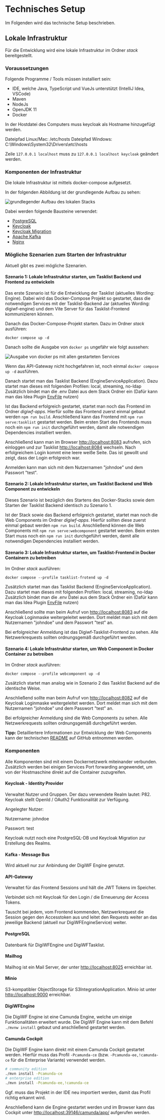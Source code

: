 # Technisches Setup

Im Folgenden wird das technische Setup beschrieben.

## Lokale Infrastruktur

Für die Entwicklung wird eine lokale Infrastruktur im Ordner _stack_ bereitgestellt.

### Voraussetzungen

Folgende Programme / Tools müssen installiert sein:

* IDE, welche Java, TypeScript und VueJs unterstützt (IntelliJ Idea, VSCode)
* Maven
* NodeJs
* OpenJDK 11
* Docker

In der Hostdatei des Computers muss keycloak als Hostname hinzugefügt werden.

Dateipfad Linux/Mac: /etc/hosts
Dateipfad Windows: C:\Windows\System32\Drivers\etc\hosts

Zeile `127.0.0.1 localhost` muss zu `127.0.0.1 localhost keycloak` geändert werden.

### Komponenten der Infrastruktur

Die lokale Infrastruktur ist mittels docker-compose aufgesetzt.

In der folgenden Abbildung ist der grundlegende Aufbau zu sehen:

![grundlegender Aufbau des lokalen Stacks](~@source/images/platform/guides/technical-setup/docker-setup.png)

Dabei werden folgende Bausteine verwendet:

* [PostgreSQL](https://www.postgresql.org/)
* [Keycloak](https://www.keycloak.org/)
* [Keycloak Migration](https://github.com/mayope/keycloakmigration)
* [Apache Kafka](https://kafka.apache.org/)
* [Nginx](https://www.nginx.com/)

### Mögliche Szenarien zum Starten der Infrastruktur

Aktuell gibt es zwei mögliche Szenarien.

#### Szenario 1: Lokale Infrastruktur starten, um Tasklist Backend und Frontend zu entwickeln

Das erste Szenario ist für die Entwicklung der Tasklist (aktuelles Wording: Engine). Dabei wird das Docker-Compose
Projekt so gestartet, dass die notwendigen Services mit der Tasklist-Backend Jar (aktuelles Wording: digiwf-engine) und
dem Vite Server für das Tasklist-Frontend kommunizieren können.

Danach das Docker-Compose-Projekt starten.
Dazu im Ordner _stack_ ausführen:

```docker compose up -d```

Danach sollte die Ausgabe von `docker ps` ungefähr wie folgt aussehen:

![Ausgabe von docker ps mit allen gestarteten Services](~@source/images/platform/guides/technical-setup/docker-ps-output.png)

Wenn das API-Gateway nicht hochgefahren ist, noch einmal `docker compose up -d` ausführen.

Danach startet man das Tasklist Backend (EngineServiceApplication).
Dazu startet man dieses mit folgenden Profilen: local, streaming, no-ldap
Zusätzlich bindet man die .env Datei aus dem Stack Ordner ein (Dafür kann man das Idea
Plugin [EnvFile](https://plugins.jetbrains.com/plugin/7861-envfile) nutzen)

Ist das Backend erfolgreich gestartet, startet man noch das Frontend im Ordner _digiwf-apps_.
Hierfür sollte das Frontend zuerst einmal gebaut werden `npm run build`.
Anschließend kann das Frontend mit `npm run serve:tasklist` gestartet werden.
Beim ersten Start des Frontends muss noch ein `npm run init` durchgeführt werden, damit alle notwendigen Dependencies
installiert werden.

Anschließend kann man im Browser [http://localhost:8083](http://localhost:8083) aufrufen, sich einloggen und zur
Tasklist [http://localhost:8084](http://localhost:8084) wechseln.
Nach erfolgreichem Login kommt eine leere weiße Seite. Das ist gewollt und zeigt, dass der Login erfolgreich war.

Anmelden kann man sich mit dem Nutzernamen "johndoe" und dem Passwort "test".

#### Szenario 2: Lokale Infrastruktur starten, um Tasklist Backend und Web Component zu entwickeln

Dieses Szenario ist bezüglich des Startens des Docker-Stacks sowie dem Starten der Tasklist Backend identisch zu Szenario 1.

Ist der Stack sowie das Backend erfolgreich gestartet, startet man noch die Web Components im Ordner _digiwf-apps_.
Hierfür sollten diese zuerst einmal gebaut werden `npm run build`.
Anschließend können die Web Components mit `npm run serve:webcomponent` gestartet werden.
Beim ersten Start muss noch ein `npm run init` durchgeführt werden, damit alle notwendigen Dependencies
installiert werden.

#### Szenario 3: Lokale Infrastruktur starten, um Tasklist-Frontend in Docker Containern zu betreiben

Im Ordner _stack_ ausführen:

```docker compose --profile tasklist-frotend up -d```

Zusätzlich startet man das Tasklist Backend (EngineServiceApplication).
Dazu startet man dieses mit folgenden Profilen: local, streaming, no-ldap
Zusätzlich bindet man die .env Datei aus dem Stack Ordner ein (Dafür kann man das Idea
Plugin [EnvFile](https://plugins.jetbrains.com/plugin/7861-envfile) nutzen)

Anschließend sollte man beim Aufruf von [http://localhost:8083](http://localhost:8083) auf die Keycloak Loginmaske
weitergeleitet werden.
Dort meldet man sich mit dem Nutzernamen "johndoe" und dem Passwort "test" an.

Bei erfolgreicher Anmeldung ist das Digiwf-Tasklist-Frontend zu sehen. Alle Netzwerkrequests sollten ordnungsgemäß
durchgeführt werden.

#### Szenario 4: Lokale Infrastruktur starten, um Web Component in Docker Container zu betreiben

Im Ordner _stack_ ausführen:

```docker compose --profile webcomponent up -d```

Zusätzlich startet man analog wie in Szenario 2 das Tasklist Backend auf die identische Weise.

Anschließend sollte man beim Aufruf von [http://localhost:8082](http://localhost:8083) auf die Keycloak Loginmaske
weitergeleitet werden.
Dort meldet man sich mit dem Nutzernamen "johndoe" und dem Passwort "test" an.

Bei erfolgreicher Anmeldung sind die Web Components zu sehen. Alle Netzwerkrequests sollten ordnungsgemäß
durchgeführt werden.

**Tipp:** Detailliertere Informationen zur Entwicklung der Web Components kann der technischen [README](https://github.com/it-at-m/digiwf-core/blob/dev/digiwf-apps/packages/apps/digiwf-webcomponent/README.md) auf GitHub entnommen werden.

### Komponenten

Alle Komponenten sind mit einem Dockernetzwerk miteinander verbunden. Zusätzlich werden bei einigen Services Port
forwarding angewendet, um von der Hostmaschine direkt auf die Container zuzugreifen.

#### Keycloak - Identity Provider

Verwaltet Nutzer und Gruppen.
Der dazu verwendete Realm lautet: P82.
Keycloak stellt OpenId / OAuth2 Funktionalität zur Verfügung.

Angelegter Nutzer:

Nutzername: johndoe

Passwort: test

Keycloak nutzt noch eine PostgreSQL-DB und Keycloak Migration zur Erstellung des Realms.

#### Kafka - Message Bus

Wird aktuell nur zur Anbindung der DigiWF Engine genutzt.

#### API-Gateway

Verwaltet für das Frontend Sessions und hält die JWT Tokens im Speicher.

Verbindet sich mit Keycloak für den Login / die Erneuerung der Access Tokens.

Tauscht bei jedem, vom Frontend kommenden, Netzwerkrequest die Session gegen den Accesstoken aus und leitet den Requests
weiter an das jeweilige Backend (aktuell nur DigiWFEngineService) weiter.

#### PostgreSQL

Datenbank für DigiWFEngine und DigiWFTasklist.

#### Mailhog

Mailhog ist ein Mail Server, der unter [http://localhost:8025](http://localhost:8025) erreichbar ist.

#### Minio

S3-kompatibler ObjectStorage für S3IntegrationApplication. Minio ist
unter [http://localhost:9000](http://localhost:9000) erreichbar.

#### DigiWFEngine

Die DigiWF Engine ist eine Camunda Engine, welche um einige Funktionalitäten erweitert wurde.
Die DigiWF Engine kann mit dem Befehl `./mvnw install` gebaut und anschließend gestartet werden.

#### Camunda Cockpit

Die DigiWF Engine kann direkt mit einem Camunda Cockpit gestartet werden.
Hierfür muss das Profil `-Pcamunda-ce` (bzw. `-Pcamunda-ee,!camunda-ce` für die Enterprise Variante) verwendet werden.

```bash
# community edition
./mvn install -Pcamunda-ce
# enterprise edition
./mvn install -Pcamunda-ee,!camunda-ce
```

Ggf. muss das Projekt in der IDE neu importiert werden, damit das Profil richtig erkannt wird.

Anschließend kann die Engine gestartet werden und im Browser kann das Cockpit
unter [http://localhost:39146/camunda/app/](http://localhost:39146/camunda/app/) aufgerufen werden.
